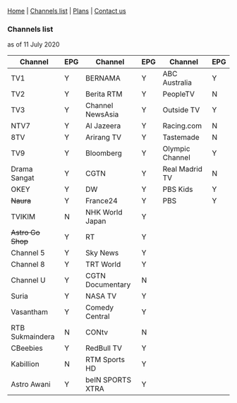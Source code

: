 [Home](https://freeview.github.io/iptv) | [Channels list](https://freeview.github.io/iptv/channels.html) | [Plans](https://trello.com/b/Tvem1YJd/malaysia-freeview-iptv) | [Contact us](https://freeview.github.io/iptv/contact.html)

### Channels list

as of 11 July 2020

|Channel|EPG|Channel|EPG|Channel|EPG|
|-|-|-|-|-|-|
|TV1|Y|BERNAMA|Y|ABC Australia|Y|
|TV2|Y|Berita RTM|Y|PeopleTV|N|
|TV3|Y|Channel NewsAsia|Y|Outside TV|Y|
|NTV7|Y|Al Jazeera|Y|Racing.com|N|
|8TV|Y|Arirang TV|Y|Tastemade|N|
|TV9|Y|Bloomberg|Y|Olympic Channel|Y|
|Drama Sangat|Y|CGTN|Y|Real Madrid TV|N|
|OKEY|Y|DW|Y|PBS Kids|Y|
|~~Naura~~|Y|France24|Y|PBS|Y|
|TVIKIM|N|NHK World Japan|Y|
|~~Astro Go Shop~~|Y|RT|Y|
|Channel 5|Y|Sky News|Y|
|Channel 8|Y|TRT World|Y|
|Channel U|Y|CGTN Documentary|N|
|Suria|Y|NASA TV|Y|
|Vasantham|Y|Comedy Central|Y|
|RTB Sukmaindera|N|	CONtv|N|
|CBeebies|Y|RedBull TV|Y|
|Kabillion|N|RTM Sports HD|Y|
|Astro Awani|Y|beIN SPORTS XTRA|Y|
